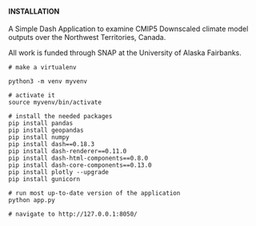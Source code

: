 #### INSTALLATION

A Simple Dash Application to examine CMIP5 Downscaled climate model outputs over
the Northwest Territories, Canada. 

All work is funded through SNAP at the University of Alaska Fairbanks.

```
# make a virtualenv

python3 -m venv myvenv

# activate it
source myvenv/bin/activate

# install the needed packages
pip install pandas
pip install geopandas
pip install numpy
pip install dash==0.18.3
pip install dash-renderer==0.11.0
pip install dash-html-components==0.8.0
pip install dash-core-components==0.13.0
pip install plotly --upgrade
pip install gunicorn

# run most up-to-date version of the application
python app.py

# navigate to http://127.0.0.1:8050/

```
